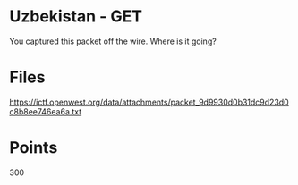 # Uzbekistan - GET
You captured this packet off the wire.  Where is it going?

# Files
https://ictf.openwest.org/data/attachments/packet_9d9930d0b31dc9d23d0c8b8ee746ea6a.txt

# Points
300
